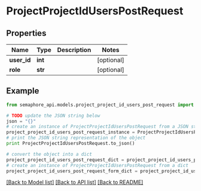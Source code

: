 # ProjectProjectIdUsersPostRequest


## Properties
Name | Type | Description | Notes
------------ | ------------- | ------------- | -------------
**user_id** | **int** |  | [optional] 
**role** | **str** |  | [optional] 

## Example

```python
from semaphore_api.models.project_project_id_users_post_request import ProjectProjectIdUsersPostRequest

# TODO update the JSON string below
json = "{}"
# create an instance of ProjectProjectIdUsersPostRequest from a JSON string
project_project_id_users_post_request_instance = ProjectProjectIdUsersPostRequest.from_json(json)
# print the JSON string representation of the object
print ProjectProjectIdUsersPostRequest.to_json()

# convert the object into a dict
project_project_id_users_post_request_dict = project_project_id_users_post_request_instance.to_dict()
# create an instance of ProjectProjectIdUsersPostRequest from a dict
project_project_id_users_post_request_form_dict = project_project_id_users_post_request.from_dict(project_project_id_users_post_request_dict)
```
[[Back to Model list]](../README.md#documentation-for-models) [[Back to API list]](../README.md#documentation-for-api-endpoints) [[Back to README]](../README.md)


